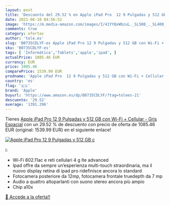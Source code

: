 ```yaml
---
layout: post
title: 'Descuento del 29.52 % en Apple iPad Pro  12 9 Pulgadas y 512 GB c'
date: 2021-06-10 04:56:52
image: 'https://m.media-amazon.com/images/I/41YYQxWbzuL._SL500_._SL400_.jpg'
comments: true
category: ofertas
author: 'tole.es'
slug: 'B0735CDLYF-es Apple iPad Pro 12 9 Pulgadas y 512 GB con Wi-Fi + Cellular...'
sku: 'B0735CDLYF-es'
tags: [ 'Informática','Tablets','apple','ipad', ]
actualPrice: 1085.46 EUR
currency: EUR
price: 1085.46
comparePrice: 1539.99 EUR
prodname: 'Apple iPad Pro  12 9 Pulgadas y 512 GB con Wi-Fi + Cellular  - Gris Espacial'
country: 'es'
flag: '🇪🇸'
brand: 'Apple'
buyurl: 'https://www.amazon.es/dp/B0735CDLYF/?tag=tolees-21'
descuento: '29.52'
average: '1391.296'
---
```


Tienes [Apple iPad Pro  12 9 Pulgadas y 512 GB con Wi-Fi + Cellular  - Gris Espacial](https://www.amazon.es/dp/B0735CDLYF/?tag=tolees-21) con un 29.52 % de descuento con precio de oferta de 1085.46 EUR (original: 1539.99 EUR) en el siguiente enlace!

[![Apple iPad Pro  12 9 Pulgadas y 512 GB c](https://m.media-amazon.com/images/I/41YYQxWbzuL._SL500_._SL400_.jpg)](https://www.amazon.es/dp/B0735CDLYF/?tag=tolees-21)

ℹ️:

- Wi-Fi 802.11ac e reti cellulari 4 g lte advanced
- Ipad offre da sempre un’esperienza multi-touch straordinaria, ma il nuovo display retina di ipad pro ridefinisce ancora lo standard
- Fotocamera posteriore da 12mp, fotocamera frontale truedepth da 7 mp
- Audio a quattro altoparlanti con suono stereo ancora più ampio
- Chip a10x

[🛒 Accede a la oferta!!](https://www.amazon.es/dp/B0735CDLYF/?tag=tolees-21)
